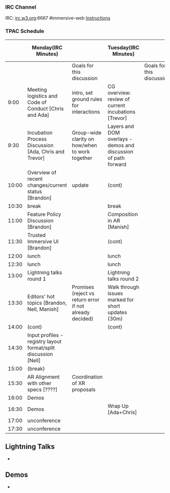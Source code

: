 ### IRC Channel

IRC: [irc.w3.org](http://irc.w3.org/):6667 #immersive-web [Instructions](https://github.com/immersive-web/administrivia/blob/master/IRC.md)

### TPAC Schedule

<table>
<thead><tr>
    <th>
    <th>Monday(IRC Minutes)
    <th>
    <th>Tuesday(IRC Minutes)
    <th>
    <th>Relevant TP Day Sessions
    <th>Thursday
    <th>Friday
</tr></thead>
<tbody>
    <tr><td><td><td>Goals for this discussion<td><td>Goals for this discussion<td><td><td><td></tr>
    <tr><td>9:00<td>Meeting logistics and Code of Conduct [Chris and Ada]<td>intro, set ground rules for interactions<td>CG overview: review of current incubations [Trevor]<td><td><td><td><td></tr>
    <tr><td>9:30<td>Incubation Process Discussion [Ada, Chris and Trevor]<td>Group-wide clarity on how/when to work together<td>Layers and DOM overlays - demos and discussion of path forward<td><td><td><td><td></tr>
    <tr><td>10:00<td>Overview of recent changes/current status [Brandon]<td>update<td>(cont)<td><td><td><td><td></tr>
    <tr><td>10:30<td>break<td><td>break<td><td><td><td><td></tr>
    <tr><td>11:00<td>Feature Policy Discussion [Brandon]<td><td>Composition in AR [Manish]<td><td><td><td><td></tr>
    <tr><td>11:30<td>Trusted Immersive UI [Brandon]<td><td>(cont)<td><td><td><td><td></tr>
    <tr><td>12:00<td>lunch<td><td>lunch<td><td><td><td><td></tr>
    <tr><td>12:30<td>lunch<td><td>lunch<td><td><td><td><td></tr>
    <tr><td>13:00<td>Lightning talks round 1<td><td>Lightning talks round 2<td><td><td><td><td></tr>
    <tr><td>13:30<td>Editors' hot topics [Brandon, Nell, Manish]<td>Promises (reject vs return error if not already decided)<td>Walk through issues marked for short updates (30m)<td><td><td><td><td></tr>
    <tr><td>14:00<td>(cont)<td><td>(cont)<td><td><td><td><td></tr>
    <tr><td>14:30<td>Input profiles - registry layout format/split discussion [Nell]<td><td><td><td><td><td><td></tr>
    <tr><td>15:00<td>(break)<td><td><td><td><td><td><td></tr>
    <tr><td>15:30<td>AR Alignment with other specs [????]<td>Coordination of XR proposals<td><td><td><td><td><td></tr>
    <tr><td>16:00<td>Demos<td><td><td><td><td><td><td></tr>
    <tr><td>16:30<td>Demos<td><td>Wrap Up [Ada+Chris]<td><td><td><td><td></tr>
    <tr><td>17:00<td>unconference<td><td><END AT 5PM><td><td><td><td><td></tr>
    <tr><td>17:30<td>unconference<td><td><td><td><td><td><td></tr>
</tbody></table>

Lightning Talks
---------------
- 

Demos
-----
-

